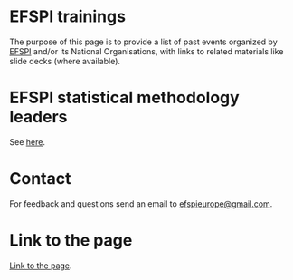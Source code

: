 # EFSPI trainings

The purpose of this page is to provide a list of past events organized by [EFSPI](http://www.efspi.org) and/or its National Organisations, with links to related materials like slide decks (where available).

# EFSPI statistical methodology leaders

See [here](methods_intro.html).

# Contact

For feedback and questions send an email to [efspieurope@gmail.com](efspieurope@gmail.com).

# Link to the page

[Link to the page](https://efspieurope.github.io/training/).